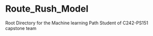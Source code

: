 # Route_Rush_Model
Root Directory for the Machine learning Path Student of C242-PS151 capstone team
